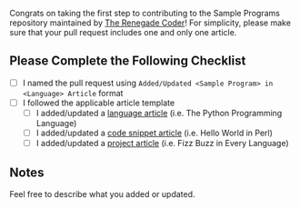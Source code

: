 Congrats on taking the first step to contributing to the Sample Programs
repository maintained by [The Renegade Coder][1]! For simplicity, please make
sure that your pull request includes one and only one article.

## Please Complete the Following Checklist

- [ ] I named the pull request using `Added/Updated <Sample Program> in <Language> Article` format
- [ ] I followed the applicable article template
  - [ ] I added/updated a [language article][4] (i.e. The Python Programming Language)
  - [ ] I added/updated a [code snippet article][3] (i.e. Hello World in Perl)
  - [ ] I added/updated a [project article][5] (i.e. Fizz Buzz in Every Language)

## Notes

Feel free to describe what you added or updated.

[1]: https://therenegadecoder.com/
[3]: ../../docs/templates/CODE_ARTICLE_TEMPLATE.md
[4]: ../../docs/templates/LANGUAGE_ARTICLE_TEMPLATE.md
[5]: ../../docs/templates/PROJECT_ARTICLE_TEMPLATE.md
